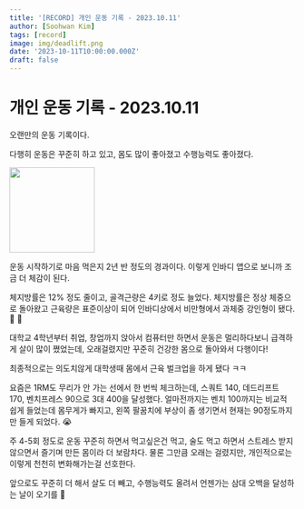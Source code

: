 ```yaml
---
title: '[RECORD] 개인 운동 기록 - 2023.10.11'
author: [Soohwan Kim]
tags: [record]
image: img/deadlift.png
date: '2023-10-11T10:00:00.000Z'
draft: false
---
```


# 개인 운동 기록 - 2023.10.11
  
오랜만의 운동 기록이다.  
   
다행히 운동은 꾸준히 하고 있고, 몸도 많이 좋아졌고 수행능력도 좋아졌다.  
  
<img src="https://github.com/sooftware/sooftware.io/assets/42150335/aac8f9bf-114c-4efb-a3c5-4fe2e8a0165c" height="150">
  
운동 시작하기로 마음 먹은지 2년 반 정도의 경과이다. 이렇게 인바디 앱으로 보니까 조금 더 체감이 된다.  
  
체지방률은 12% 정도 줄이고, 골격근량은 4키로 정도 늘었다. 체지방률은 정상 체중으로 돌아왔고 
근육량은 표준이상이 되어 인바디상에서 비만형에서 과체중 강인형이 됐다. 💪 💪  
  
대학교 4학년부터 취업, 창업까지 앉아서 컴퓨터만 하면서 운동은 멀리하다보니 급격하게 살이 많이 쪘었는데, 
오래걸렸지만 꾸준히 건강한 몸으로 돌아와서 다행이다!  
  
최종적으로는 의도치않게 대학생때 몸에서 근육 벌크업을 하게 됐다 ㅋㅋ  
  
요즘은 1RM도 무리가 안 가는 선에서 한 번씩 체크하는데, 스쿼트 140, 데드리프트 170, 벤치프레스 90으로 
3대 400을 달성했다. 얼마전까지는 벤치 100까지는 비교적 쉽게 들었는데 몸무게가 빠지고, 왼쪽 팔꿈치에 부상이 좀 생기면서 
현재는 90정도까지만 들게 되었다. 😭  
  
주 4-5회 정도로 운동 꾸준히 하면서 먹고싶은건 먹고, 술도 먹고 하면서 스트레스 받지 않으면서 
즐기며 만든 몸이라 더 보람차다. 물론 그만큼 오래는 걸렸지만, 개인적으로는 이렇게 천천히 변화해가는걸 선호한다.  
  
앞으로도 꾸준히 더 해서 살도 더 빼고, 수행능력도 올려서 언젠가는 삼대 오백을 달성하는 날이 오기를 🫡
  
